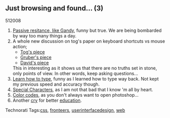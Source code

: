 <article><h1>Just browsing and found&#8230; (3)</h1><time><span class="day">5</span><span class="month">1</span><span class="year">2008</span></time><ol><li><a href="http://www.goodiebag.tv/episodes/08_passive_resistance.htm">Passive resitance, like Gandy</a>, funny but true. We are being bombarded by way too many things a day.</li><li>A whole new discussion on tog's paper on keyboard shortcuts vs mouse action;	<ul><li><a href="http://www.asktog.com/TOI/toi06KeyboardVMouse1.html">Tog's piece</a></li><li><a href="http://daringfireball.net/2008/01/where_keyboard_shortcuts_win">Gruber's piece</a></li><li><a href="http://neozaz.blogspot.com/2008/01/choose-your-rsi.html">David's piece</a></li></ul>This in interesting as it shows us that there are no truths set in stone, only points of view. In other words, keep asking questions...</li><li><a href="http://keybr.com/">Learn how to type</a>, funny as I learned how to type way back. Not kept my previous speed and accuracy though.</li><li><a href="http://www.webmonkey.com/webmonkey/reference/special_characters/">Special Characters</a>, as I am not that bad that I know 'm all by heart.</li><li><a href="http://www.webmonkey.com/webmonkey/reference/color_codes/">Color codes</a>, as you don't always want to open photoshop...</li><li>Another <a href="http://www.airbagindustries.com/archives/airbag/help.php">cry</a> for better <a href="http://fronteers.nl/vereniging/commissies/onderwijs">education</a>.</li></ol><!-- Technorati Tags Start --><p>Technorati Tags:<a href="http://technorati.com/tag/css" rel="tag">css</a>, <a href="http://technorati.com/tag/fronteers" rel="tag">fronteers</a>, <a href="http://technorati.com/tag/userinterfacedesign" rel="tag">userinterfacedesign</a>, <a href="http://technorati.com/tag/web" rel="tag">web</a></p><!-- Technorati Tags End --></article>